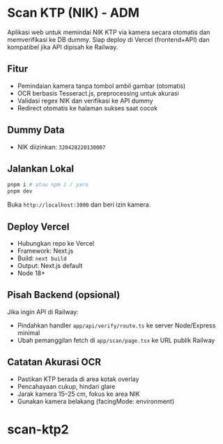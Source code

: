 # Scan KTP (NIK) - ADM

Aplikasi web untuk memindai NIK KTP via kamera secara otomatis dan memverifikasi ke DB dummy. Siap deploy di Vercel (frontend+API) dan kompatibel jika API dipisah ke Railway.

## Fitur

- Pemindaian kamera tanpa tombol ambil gambar (otomatis)
- OCR berbasis Tesseract.js, preprocessing untuk akurasi
- Validasi regex NIK dan verifikasi ke API dummy
- Redirect otomatis ke halaman sukses saat cocok

## Dummy Data

- NIK diizinkan: `320428220130007`

## Jalankan Lokal

```bash
pnpm i # atau npm i / yarn
pnpm dev
```

Buka `http://localhost:3000` dan beri izin kamera.

## Deploy Vercel

- Hubungkan repo ke Vercel
- Framework: Next.js
- Build: `next build`
- Output: Next.js default
- Node 18+

## Pisah Backend (opsional)

Jika ingin API di Railway:

- Pindahkan handler `app/api/verify/route.ts` ke server Node/Express minimal
- Ubah pemanggilan fetch di `app/scan/page.tsx` ke URL publik Railway

## Catatan Akurasi OCR

- Pastikan KTP berada di area kotak overlay
- Pencahayaan cukup, hindari glare
- Jarak kamera 15–25 cm, fokus ke area NIK
- Gunakan kamera belakang (facingMode: environment)
# scan-ktp2
